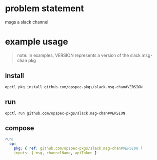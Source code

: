 # problem statement

msgs a slack channel

# example usage

> note: in examples, VERSION represents a version of the slack.msg-chan pkg

## install

```shell
opctl pkg install github.com/opspec-pkgs/slack.msg-chan#VERSION
```

## run

```shell
opctl run github.com/opspec-pkgs/slack.msg-chan#VERSION
```

## compose

```yaml
run:
  op:
    pkg: { ref: github.com/opspec-pkgs/slack.msg-chan#VERSION }
    inputs: { msg, channelName, apiToken }
```

